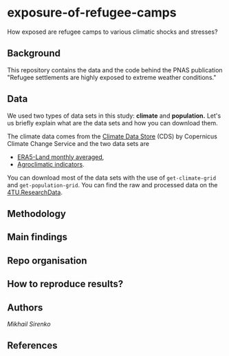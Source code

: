 # exposure-of-refugee-camps
How exposed are refugee camps to various climatic shocks and stresses?

## Background
This repository contains the data and the code behind the PNAS publication "Refugee settlements are highly exposed to extreme weather conditions." 

## Data
We used two types of data sets in this study: **climate** and **population.** Let's us briefly explain what are the data sets and how you can download them.

The climate data comes from the [Climate Data Store](https://cds.climate.copernicus.eu/#!/home) (CDS) by Copernicus Climate Change Service and the two data sets are
* [ERA5-Land monthly averaged](https://cds.climate.copernicus.eu/cdsapp#!/dataset/reanalysis-era5-land-monthly-means?tab=form),
* [Agroclimatic indicators](https://cds.climate.copernicus.eu/cdsapp#!/dataset/sis-agroclimatic-indicators?tab=form).

You can download most of the data sets with the use of `get-climate-grid` and `get-population-grid`. You can find the raw and processed data on the [4TU.ResearchData](https://figshare.com/s/86e5a5d5c4bd206a25c7).

## Methodology

## Main findings

## Repo organisation

## How to reproduce results?

## Authors
*Mikhail Sirenko*

## References
